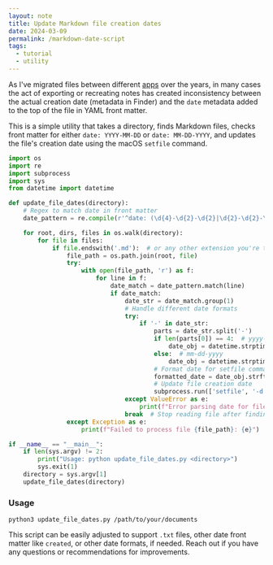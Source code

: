 ```yaml
---
layout: note
title: Update Markdown file creation dates
date: 2024-03-09
permalink: /markdown-date-script
tags: 
  - tutorial
  - utility
---
```

As I've migrated files between different [apps](https://stephango.com/file-over-app) over the years, in many cases the act of exporting or recreating notes has created inconsistency between the actual creation date (metadata in Finder) and the `date` metadata added to the top of the file in YAML front matter. 

This is a simple utility that takes a directory, finds Markdown files, checks front matter for either `date: YYYY-MM-DD` or `date: MM-DD-YYYY`, and updates the file's creation date using the macOS `setfile` command.

```python
import os
import re
import subprocess
import sys
from datetime import datetime

def update_file_dates(directory):
    # Regex to match date in front matter
    date_pattern = re.compile(r'^date: (\d{4}-\d{2}-\d{2}|\d{2}-\d{2}-\d{4})')

    for root, dirs, files in os.walk(directory):
        for file in files:
            if file.endswith('.md'):  # or any other extension you're targeting
                file_path = os.path.join(root, file)
                try:
                    with open(file_path, 'r') as f:
                        for line in f:
                            date_match = date_pattern.match(line)
                            if date_match:
                                date_str = date_match.group(1)
                                # Handle different date formats
                                try:
                                    if '-' in date_str:
                                        parts = date_str.split('-')
                                        if len(parts[0]) == 4:  # yyyy-mm-dd
                                            date_obj = datetime.strptime(date_str, '%Y-%m-%d')
                                        else:  # mm-dd-yyyy
                                            date_obj = datetime.strptime(date_str, '%m-%d-%Y')
                                        # Format date for setfile command
                                        formatted_date = date_obj.strftime('%m/%d/%Y %H:%M:%S')
                                        # Update file creation date
                                        subprocess.run(['setfile', '-d', formatted_date, file_path])
                                except ValueError as e:
                                    print(f"Error parsing date for file {file_path}: {e}")
                                break  # Stop reading file after finding the date
                except Exception as e:
                    print(f"Failed to process file {file_path}: {e}")

if __name__ == "__main__":
    if len(sys.argv) != 2:
        print("Usage: python update_file_dates.py <directory>")
        sys.exit(1)
    directory = sys.argv[1]
    update_file_dates(directory)
```

### Usage

```shell
python3 update_file_dates.py /path/to/your/documents
```

This script can be easily adjusted to support `.txt` files, other date front matter like `created`, or other date formats, if needed. Reach out if you have any questions or recommendations for improvements.